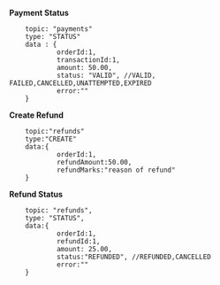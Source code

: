 **Payment Status**

        topic: "payments"
        type: "STATUS"
        data : {
                orderId:1,
                transactionId:1,
                amount: 50.00,
                status: "VALID", //VALID, FAILED,CANCELLED,UNATTEMPTED,EXPIRED
                error:""
        }


**Create Refund**

        topic:"refunds"
        type:"CREATE"
        data:{
                orderId:1,
                refundAmount:50.00,
                refundMarks:"reason of refund"     
        }



**Refund Status**

        topic: "refunds",
        type: "STATUS",
        data:{
                orderId:1,
                refundId:1,
                amount: 25.00,
                status:"REFUNDED", //REFUNDED,CANCELLED
                error:""
        }
